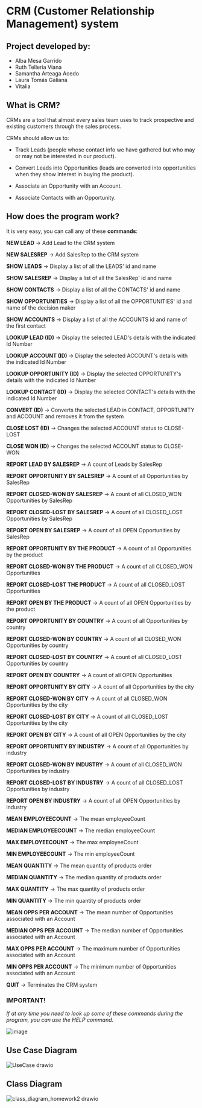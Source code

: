 # CRM (Customer Relationship Management) system 
## Project developed by:
- Alba Mesa Garrido
- Ruth Telleria Viana
- Samantha Arteaga Acedo
- Laura Tomás Galiana
- Vitalia

## What is CRM?

 CRMs are a tool that almost every sales team uses to track prospective and existing customers through the sales process.
 
 CRMs should allow us to:
 
 - Track Leads (people whose contact info we have gathered but who may or may not be interested in our product).
 
 - Convert Leads into Opportunities (leads are converted into opportunities when they show interest in buying the product).
 
  - Associate an Opportunity with an Account.
    
  - Associate Contacts with an Opportunity.
 
## How does the program work?

It is very easy, you can call any of these **commands**:

**NEW LEAD** -> Add Lead to the CRM system

**NEW SALESREP** -> Add SalesRep to the CRM system

**SHOW LEADS** -> Display a list of all the LEADS' id and name

**SHOW SALESREP** ->  Display a list of all the SalesRep' id and name

**SHOW CONTACTS** -> Display a list of all the CONTACTS' id and name

**SHOW OPPORTUNITIES** -> Display a list of all the OPPORTUNITIES' id and name of the decision maker

**SHOW ACCOUNTS** -> Display a list of all the ACCOUNTS id and name of the first contact

**LOOKUP LEAD (ID)** -> Display the selected LEAD's details with the indicated Id Number

**LOOKUP ACCOUNT (ID)** -> Display the selected ACCOUNT's details with the indicated Id Number

**LOOKUP OPPORTUNITY (ID)** -> Display the selected OPPORTUNITY's details with the indicated Id Number

**LOOKUP CONTACT (ID)** -> Display the selected CONTACT's details with the indicated Id Number

**CONVERT (ID)** -> Converts the selected LEAD in CONTACT, OPPORTUNITY and ACCOUNT and removes it from the system

**CLOSE LOST (ID)** -> Changes the selected ACCOUNT status to CLOSE-LOST

**CLOSE WON (ID)** -> Changes the selected ACCOUNT status to CLOSE-WON

**REPORT LEAD BY SALESREP** -> A count of Leads by SalesRep

**REPORT OPPORTUNITY BY SALESREP** -> A count of all Opportunities by SalesRep

**REPORT CLOSED-WON BY SALESREP** -> A count of all CLOSED_WON Opportunities by SalesRep

**REPORT CLOSED-LOST BY SALESREP** -> A count of all CLOSED_LOST Opportunities by SalesRep

**REPORT OPEN BY SALESREP** -> A count of all OPEN Opportunities by SalesRep

**REPORT OPPORTUNITY BY THE PRODUCT** -> A count of all Opportunities by the product

**REPORT CLOSED-WON BY THE PRODUCT** -> A count of all CLOSED_WON Opportunities

**REPORT CLOSED-LOST THE PRODUCT** -> A count of all CLOSED_LOST Opportunities

**REPORT OPEN BY THE PRODUCT** -> A count of all OPEN Opportunities by the product 

**REPORT OPPORTUNITY BY COUNTRY** -> A count of all Opportunities by country

**REPORT CLOSED-WON BY COUNTRY** -> A count of all CLOSED_WON Opportunities by country

**REPORT CLOSED-LOST BY COUNTRY** -> A count of all CLOSED_LOST Opportunities by country

**REPORT OPEN BY COUNTRY** -> A count of all OPEN Opportunities

**REPORT OPPORTUNITY BY CITY** -> A count of all Opportunities by the city

**REPORT CLOSED-WON BY CITY** -> A count of all CLOSED_WON Opportunities by the city

**REPORT CLOSED-LOST BY CITY** -> A count of all CLOSED_LOST Opportunities by the city

**REPORT OPEN BY CITY** -> A count of all OPEN Opportunities by the city 

**REPORT OPPORTUNITY BY INDUSTRY** -> A count of all Opportunities by industry

**REPORT CLOSED-WON BY INDUSTRY** -> A count of all CLOSED_WON Opportunities by industry

**REPORT CLOSED-LOST BY INDUSTRY** -> A count of all CLOSED_LOST Opportunities by industry

**REPORT OPEN BY INDUSTRY** -> A count of all OPEN Opportunities by industry

**MEAN EMPLOYEECOUNT** -> The mean employeeCount

**MEDIAN EMPLOYEECOUNT** -> The median employeeCount

**MAX EMPLOYEECOUNT** -> The max employeeCount

**MIN EMPLOYEECOUNT** -> The min employeeCount

**MEAN QUANTITY** -> The mean quantity of products order

**MEDIAN QUANTITY** -> The median quantity of products order

**MAX QUANTITY** -> The max quantity of products order

**MIN QUANTITY** -> The min quantity of products order

**MEAN OPPS PER ACCOUNT** -> The mean number of Opportunities associated with an Account

**MEDIAN OPPS PER ACCOUNT** -> The median number of Opportunities associated with an Account

**MAX OPPS PER ACCOUNT** -> The maximum number of Opportunities associated with an Account

**MIN OPPS PER ACCOUNT** -> The minimum number of Opportunities associated with an Account

**QUIT** -> Terminates the CRM system

### IMPORTANT!
_If at any time you need to look up some of these commands during the program, you can use the HELP command._
  
![image](https://user-images.githubusercontent.com/106670078/174495081-42a6b56f-8fb5-4409-973c-6df5b1b1eebc.png)
  
  
  ## Use Case Diagram
  
  ![UseCase drawio](https://user-images.githubusercontent.com/106670078/175778437-97c621b9-e46c-4297-8601-b3c2adc15103.png)
  
  ## Class Diagram
  
  ![class_diagram_homework2 drawio](https://user-images.githubusercontent.com/106670078/175778447-dfe2f755-d613-450a-b709-5357f1b9f22a.png)
